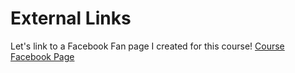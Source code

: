 <html>
<head>
  <meta charset="utf-8">
  <title>Links</title>
</head>
<body>
  <h1>External Links</h1>
  <section>
    <p>
      Let's link to a Facebook Fan page I created for this course! 
     <a href="hhtp://www.facebook.com/CourseWebDev"
     target="_blank" title="like Our Page">Course Facebook Page</a>
    </p>
  </section>     
</body>
</html>


